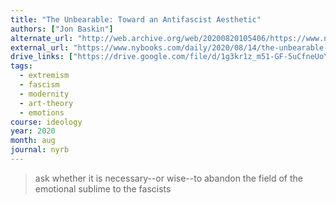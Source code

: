 ```yaml
---
title: "The Unbearable: Toward an Antifascist Aesthetic"
authors: ["Jon Baskin"]
alternate_url: "http://web.archive.org/web/20200820105406/https://www.nybooks.com/daily/2020/08/14/the-unbearable-toward-an-antifascist-aesthetic/"
external_url: "https://www.nybooks.com/daily/2020/08/14/the-unbearable-toward-an-antifascist-aesthetic/"
drive_links: ["https://drive.google.com/file/d/1g3kr1z_m51-GF-5uCfneUoYS2ZgLaWD7/view?usp=drivesdk"]
tags: 
  - extremism
  - fascism
  - modernity
  - art-theory
  - emotions
course: ideology
year: 2020
month: aug
journal: nyrb
---
```


> ask whether it is necessary--or wise--to abandon the field of the emotional sublime to the fascists


